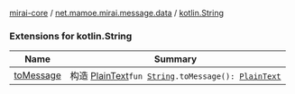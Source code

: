[mirai-core](../../index.md) / [net.mamoe.mirai.message.data](../index.md) / [kotlin.String](./index.md)

### Extensions for kotlin.String

| Name | Summary |
|---|---|
| [toMessage](to-message.md) | 构造 [PlainText](../-plain-text/index.md)`fun `[`String`](https://kotlinlang.org/api/latest/jvm/stdlib/kotlin/-string/index.html)`.toMessage(): `[`PlainText`](../-plain-text/index.md) |
